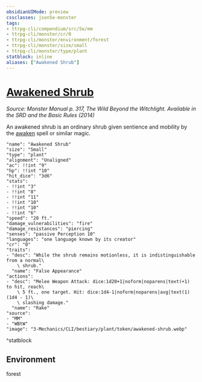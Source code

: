 ```yaml
---
obsidianUIMode: preview
cssclasses: json5e-monster
tags:
- ttrpg-cli/compendium/src/5e/mm
- ttrpg-cli/monster/cr/0
- ttrpg-cli/monster/environment/forest
- ttrpg-cli/monster/size/small
- ttrpg-cli/monster/type/plant
statblock: inline
aliases: ["Awakened Shrub"]
---
```

# [Awakened Shrub](3-Mechanics\CLI\bestiary\plant/awakened-shrub.md)
*Source: Monster Manual p. 317, The Wild Beyond the Witchlight. Available in the <span title='Systems Reference Document (5.1)'>SRD</span> and the Basic Rules (2014)*  

An awakened shrub is an ordinary shrub given sentience and mobility by the [awaken](3-Mechanics/CLI/spells/awaken.md) spell or similar magic.

```statblock
"name": "Awakened Shrub"
"size": "Small"
"type": "plant"
"alignment": "Unaligned"
"ac": !!int "9"
"hp": !!int "10"
"hit_dice": "3d6"
"stats":
- !!int "3"
- !!int "8"
- !!int "11"
- !!int "10"
- !!int "10"
- !!int "6"
"speed": "20 ft."
"damage_vulnerabilities": "fire"
"damage_resistances": "piercing"
"senses": "passive Perception 10"
"languages": "one language known by its creator"
"cr": "0"
"traits":
- "desc": "While the shrub remains motionless, it is indistinguishable from a normal\
    \ shrub."
  "name": "False Appearance"
"actions":
- "desc": "Melee Weapon Attack: dice:1d20+1|noform|noparens|text(+1) to hit, reach\
    \ 5 ft., one target. Hit: dice:1d4-1|noform|noparens|avg|text(1) (1d4 - 1)\
    \ slashing damage."
  "name": "Rake"
"source":
- "MM"
- "WBtW"
"image": "3-Mechanics/CLI/bestiary/plant/token/awakened-shrub.webp"
```
^statblock

## Environment

forest
